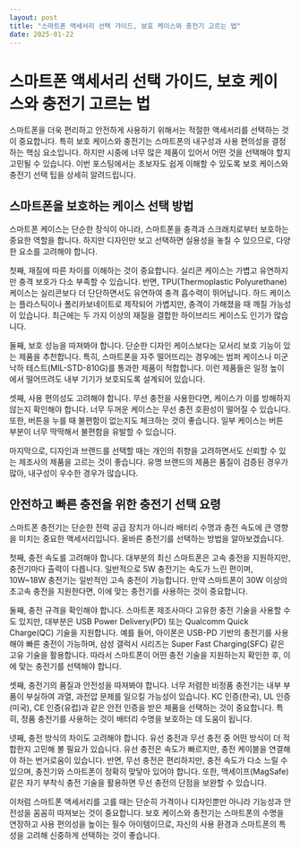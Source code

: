 ```yaml
---
layout: post
title: "스마트폰 액세서리 선택 가이드, 보호 케이스와 충전기 고르는 법"
date: 2025-01-22
---
```


# 스마트폰 액세서리 선택 가이드, 보호 케이스와 충전기 고르는 법

스마트폰을 더욱 편리하고 안전하게 사용하기 위해서는 적절한 액세서리를 선택하는 것이 중요합니다. 특히 보호 케이스와 충전기는 스마트폰의 내구성과 사용 편의성을 결정하는 핵심 요소입니다. 하지만 시중에 너무 많은 제품이 있어서 어떤 것을 선택해야 할지 고민될 수 있습니다. 이번 포스팅에서는 초보자도 쉽게 이해할 수 있도록 보호 케이스와 충전기 선택 팁을 상세히 알려드립니다.

## 스마트폰을 보호하는 케이스 선택 방법

스마트폰 케이스는 단순한 장식이 아니라, 스마트폰을 충격과 스크래치로부터 보호하는 중요한 역할을 합니다. 하지만 디자인만 보고 선택하면 실용성을 놓칠 수 있으므로, 다양한 요소를 고려해야 합니다.

첫째, 재질에 따른 차이를 이해하는 것이 중요합니다. 실리콘 케이스는 가볍고 유연하지만 충격 보호가 다소 부족할 수 있습니다. 반면, TPU(Thermoplastic Polyurethane) 케이스는 실리콘보다 더 단단하면서도 유연하여 충격 흡수력이 뛰어납니다. 하드 케이스는 플라스틱이나 폴리카보네이트로 제작되어 가볍지만, 충격이 가해졌을 때 깨질 가능성이 있습니다. 최근에는 두 가지 이상의 재질을 결합한 하이브리드 케이스도 인기가 많습니다.

둘째, 보호 성능을 따져봐야 합니다. 단순한 디자인 케이스보다는 모서리 보호 기능이 있는 제품을 추천합니다. 특히, 스마트폰을 자주 떨어뜨리는 경우에는 범퍼 케이스나 미군 낙하 테스트(MIL-STD-810G)를 통과한 제품이 적합합니다. 이런 제품들은 일정 높이에서 떨어뜨려도 내부 기기가 보호되도록 설계되어 있습니다.

셋째, 사용 편의성도 고려해야 합니다. 무선 충전을 사용한다면, 케이스가 이를 방해하지 않는지 확인해야 합니다. 너무 두꺼운 케이스는 무선 충전 호환성이 떨어질 수 있습니다. 또한, 버튼을 누를 때 불편함이 없는지도 체크하는 것이 좋습니다. 일부 케이스는 버튼 부분이 너무 딱딱해서 불편함을 유발할 수 있습니다.

마지막으로, 디자인과 브랜드를 선택할 때는 개인의 취향을 고려하면서도 신뢰할 수 있는 제조사의 제품을 고르는 것이 좋습니다. 유명 브랜드의 제품은 품질이 검증된 경우가 많아, 내구성이 우수한 경우가 많습니다.

## 안전하고 빠른 충전을 위한 충전기 선택 요령

스마트폰 충전기는 단순한 전력 공급 장치가 아니라 배터리 수명과 충전 속도에 큰 영향을 미치는 중요한 액세서리입니다. 올바른 충전기를 선택하는 방법을 알아보겠습니다.

첫째, 충전 속도를 고려해야 합니다. 대부분의 최신 스마트폰은 고속 충전을 지원하지만, 충전기마다 출력이 다릅니다. 일반적으로 5W 충전기는 속도가 느린 편이며, 10W~18W 충전기는 일반적인 고속 충전이 가능합니다. 만약 스마트폰이 30W 이상의 초고속 충전을 지원한다면, 이에 맞는 충전기를 사용하는 것이 중요합니다.

둘째, 충전 규격을 확인해야 합니다. 스마트폰 제조사마다 고유한 충전 기술을 사용할 수도 있지만, 대부분은 USB Power Delivery(PD) 또는 Qualcomm Quick Charge(QC) 기술을 지원합니다. 예를 들어, 아이폰은 USB-PD 기반의 충전기를 사용해야 빠른 충전이 가능하며, 삼성 갤럭시 시리즈는 Super Fast Charging(SFC) 같은 고유 기술을 활용합니다. 따라서 스마트폰이 어떤 충전 기술을 지원하는지 확인한 후, 이에 맞는 충전기를 선택해야 합니다.

셋째, 충전기의 품질과 안전성을 따져봐야 합니다. 너무 저렴한 비정품 충전기는 내부 부품이 부실하여 과열, 과전압 문제를 일으킬 가능성이 있습니다. KC 인증(한국), UL 인증(미국), CE 인증(유럽)과 같은 안전 인증을 받은 제품을 선택하는 것이 중요합니다. 특히, 정품 충전기를 사용하는 것이 배터리 수명을 보호하는 데 도움이 됩니다.

넷째, 충전 방식의 차이도 고려해야 합니다. 유선 충전과 무선 충전 중 어떤 방식이 더 적합한지 고민해 볼 필요가 있습니다. 유선 충전은 속도가 빠르지만, 충전 케이블을 연결해야 하는 번거로움이 있습니다. 반면, 무선 충전은 편리하지만, 충전 속도가 다소 느릴 수 있으며, 충전기와 스마트폰이 정확히 맞닿아 있어야 합니다. 또한, 맥세이프(MagSafe) 같은 자기 부착식 충전 기술을 활용하면 무선 충전의 단점을 보완할 수 있습니다.

이처럼 스마트폰 액세서리를 고를 때는 단순히 가격이나 디자인뿐만 아니라 기능성과 안전성을 꼼꼼히 따져보는 것이 중요합니다. 보호 케이스와 충전기는 스마트폰의 수명을 연장하고 사용 편의성을 높이는 필수 아이템이므로, 자신의 사용 환경과 스마트폰의 특성을 고려해 신중하게 선택하는 것이 좋습니다.
